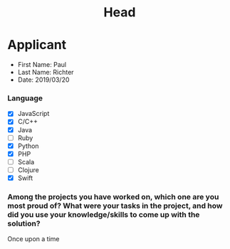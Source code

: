 <h1 align="center">Head</h1>

# Applicant

- First Name: Paul
- Last Name: Richter
- Date: 2019/03/20

### Language

- [x] JavaScript
- [x] C/C++
- [x] Java
- [ ] Ruby
- [x] Python
- [x] PHP
- [ ] Scala
- [ ] Clojure
- [x] Swift

### Among the projects you have worked on, which one are you most proud of? What were your tasks in the project, and how did you use your knowledge/skills to come up with the solution?

Once upon a time

